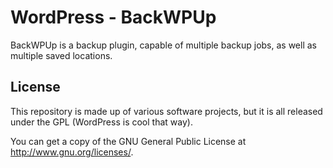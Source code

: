 # WordPress - BackWPUp
BackWPUp is a backup plugin, capable of multiple backup jobs, as well as multiple saved locations.

## License

This repository is made up of various software projects, but it is all released under the GPL (WordPress is cool that way).

You can get a copy of the GNU General Public License at http://www.gnu.org/licenses/.

